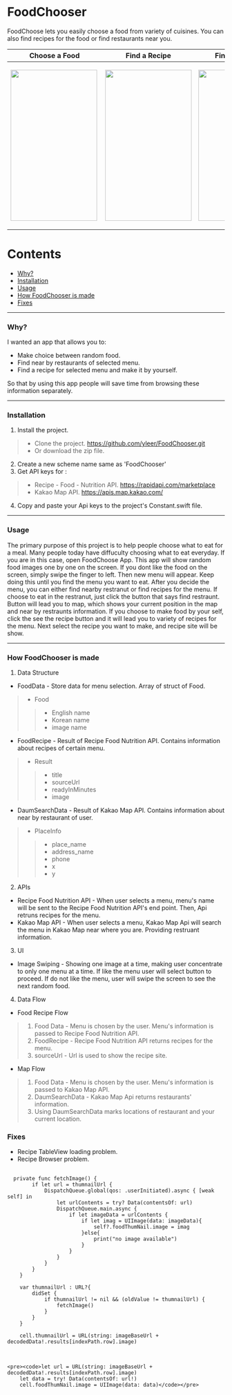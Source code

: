 # FoodChooser

FoodChoose lets you easily choose a food from variety of cuisines. You can also find recipes for the food or find restaurants near you.




|Choose a Food|Find a Recipe|Find a restraunt|
|------|---|---|
|<img src="https://user-images.githubusercontent.com/48948578/120888344-caeb1300-c632-11eb-89fb-e738829885e7.gif"  width="200" height="350" align="left">|<p align="center"><img src="https://user-images.githubusercontent.com/48948578/120999566-3ca69680-c7c4-11eb-909c-2b455e6dd93e.gif"  width="200" height="350"></p>|<p align="center"><img src="https://user-images.githubusercontent.com/48948578/120999721-62cc3680-c7c4-11eb-96ea-8c913a477323.gif"  width="200" height="350"></p>|




# Contents
+ [Why?](#why)
+ [Installation](#Installation)
+ [Usage](#Usage)
+ [How FoodChooser is made](#How-FoodChooser-is-made)
+ [Fixes](#Fixes)

***
### Why?

I wanted an app that allows you to:
+ Make choice between random food.
+ Find near by restaurants of selected menu.
+ Find a recipe for selected menu and make it by yourself.

So that by using this app people will save time from browsing these information separately.

***
### Installation

1. Install the project.
> + Clone the project.    https://github.com/yleer/FoodChooser.git 
> + Or download the zip file.
2. Create a new scheme name same as 'FoodChooser'
3. Get API keys for :
> + Recipe - Food - Nutrition API.   https://rapidapi.com/marketplace
> + Kakao Map API.   https://apis.map.kakao.com/
4. Copy and paste your Api keys to the project's Constant.swift file.

***
### Usage
The primary purpose of this project is to help people choose what to eat for a meal. Many people today have diffuculty choosing what to eat everyday. If you are in this case, open FoodChoose App. This app will show random food images one by one on the screen. If you dont like the food on the screen, simply swipe the finger to left. Then new menu will appear. Keep doing this until you find the menu you want to eat. After you decide the menu, you can either find nearby restranut or find recipes for the menu. If choose to eat in the restranut, just click the button that says find restraunt. Button will lead you to map, which shows your current position in the map and near by restraunts information. If you choose to make food by your self, click the see the recipe button and it will lead you to variety of recipes for the menu. Next select the recipe you want to make, and recipe site will be show.



***
### How FoodChooser is made
1. Data Structure
 + FoodData - Store data for menu selection. Array of struct of Food. 
 >+ Food 
 >>+ English name
 >>+ Korean name
 >>+ image name
 
 
 + FoodRecipe - Result of Recipe Food Nutrition API. Contains information about recipes of certain menu.
 >+ Result
 >>+ title
 >>+ sourceUrl
 >>+ readyInMinutes
 >>+ image
 
 
 + DaumSearchData - Result of Kakao Map API. Contains information about near by restaurant of user.
 >+ PlaceInfo
 >>+ place_name
 >>+ address_name
 >>+ phone
 >>+ x
 >>+ y

 
2. APIs
 + Recipe Food Nutrition API - When user selects a menu, menu's name will be sent to the Recipe Food Nutrition API's end point. Then, Api retruns recipes for the menu.
 + Kakao Map API - When user selects a menu, Kakao Map Api will search the menu in Kakao Map near where you are. Providing restruant information.
3. UI 
 + Image Swiping - Showing one image at a time, making user concentrate to only one menu at a time. If like the menu user will select button to proceed. If do not like the menu, user will swipe the screen to see the next random food.
 
4. Data Flow 
 + Food Recipe Flow
  > 1) Food Data - Menu is chosen by the user. Menu's information is passed to Recipe Food Nutrition API.
  > 2) FoodRecipe - Recipe Food Nutrition API returns recipes for the menu. 
  > 3) sourceUrl - Url is used to show the recipe site.
  
 + Map Flow
  > 1) Food Data - Menu is chosen by the user. Menu's information is passed to Kakao Map API.
  > 2) DaumSearchData - Kakao Map Api returns restaurants' information.
  > 3) Using DaumSearchData marks locations of restaurant and your current location. 
  > 
### Fixes
+ Recipe TableView loading problem.
+ Recipe Browser problem.
 
 
 <pre>
 <code>
  private func fetchImage() {
        if let url = thumnailUrl {
            DispatchQueue.global(qos: .userInitiated).async { [weak self] in
                let urlContents = try? Data(contentsOf: url)
                DispatchQueue.main.async {
                    if let imageData = urlContents {
                        if let imag = UIImage(data: imageData){
                            self?.foodThumNail.image = imag
                        }else{
                            print("no image available")
                        }
                    }
                }
            }
        }
    }
    
    var thumnailUrl : URL?{
        didSet {
            if thumnailUrl != nil && (oldValue != thumnailUrl) {
                fetchImage()
            }
        }
    }
    
    cell.thumnailUrl = URL(string: imageBaseUrl + decodedData!.results[indexPath.row].image)
 </code>
 </pre>
    
        
    <pre><code>let url = URL(string: imageBaseUrl + decodedData!.results[indexPath.row].image)
        let data = try! Data(contentsOf: url!)
        cell.foodThumNail.image = UIImage(data: data)</code></pre>

        
        

 

